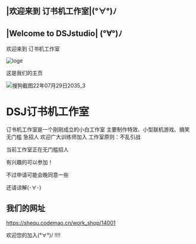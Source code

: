 ## |欢迎来到 订书机工作室|(°∀°)ﾉ
## |Welcome to DSJstudio| (°∀°)ﾉ

欢迎来到 订书机工作室

![loge](https://user-images.githubusercontent.com/110230171/181763119-9e959644-be8c-4322-94e8-b8860cd2348c.png)


这是我们的主页

![搜狗截图22年07月29日2035_3](https://user-images.githubusercontent.com/110230171/181763147-e4579b47-edd3-47a2-bd29-5f1cb02ab34e.png)



# DSJ订书机工作室
订书机工作室是一个刚刚成立的小白工作室 主要制作特效、小型联机游戏、搞笑 无门槛 急招人 欢迎广大训练师加入 
工作室原则：不乱引战

当前工作室正在无门槛招人

有兴趣的可以参加！

不过申请可能会晚同意一些

还请谅解(･∀･)
## 我们的网址

https://shequ.codemao.cn/work_shop/14001

欢迎您的加入(°∀°)/ !!!!



